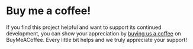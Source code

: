 <!--Title start

Title end-->

<!--Start template-->

# Buy me a coffee!

If you find this project helpful and want to support its continued development, you can show your appreciation by [buying us a coffee](https://www.buymeacoffee.com/{USERNAME}) on BuyMeACoffee. Every little bit helps and we truly appreciate your support!

<!--End template-->

